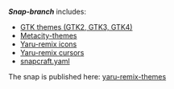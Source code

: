 ***Snap-branch*** includes:
- [GTK themes (GTK2, GTK3, GTK4)](gtk/src)
- [Metacity-themes](metacity/src)
- [Yaru-remix icons](icons/src/fullcolor)
- [Yaru-remix cursors](icons/src/cursors)
- [snapcraft.yaml](snap/snapcraft.yaml)


The snap is published here: [yaru-remix-themes](https://snapcraft.io/yaru-remix-themes)

